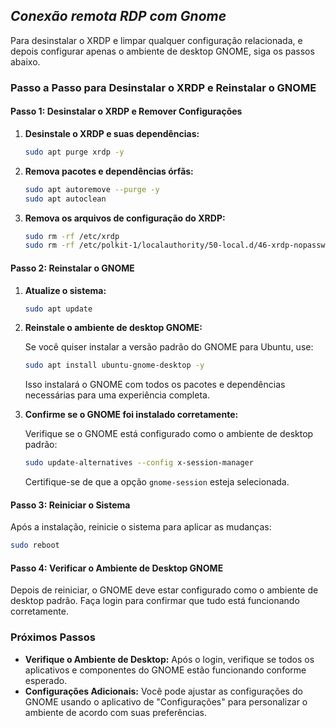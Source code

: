 ## **_Conexão remota RDP com Gnome_**

Para desinstalar o XRDP e limpar qualquer configuração relacionada, e depois configurar apenas o ambiente de desktop GNOME, siga os passos abaixo.

### Passo a Passo para Desinstalar o XRDP e Reinstalar o GNOME

#### Passo 1: Desinstalar o XRDP e Remover Configurações

1. **Desinstale o XRDP e suas dependências:**

   ```bash
   sudo apt purge xrdp -y
   ```

2. **Remova pacotes e dependências órfãs:**

   ```bash
   sudo apt autoremove --purge -y
   sudo apt autoclean
   ```

3. **Remova os arquivos de configuração do XRDP:**

   ```bash
   sudo rm -rf /etc/xrdp
   sudo rm -rf /etc/polkit-1/localauthority/50-local.d/46-xrdp-nopasswd.pkla
   ```

#### Passo 2: Reinstalar o GNOME

1. **Atualize o sistema:**

   ```bash
   sudo apt update
   ```

2. **Reinstale o ambiente de desktop GNOME:**

   Se você quiser instalar a versão padrão do GNOME para Ubuntu, use:

   ```bash
   sudo apt install ubuntu-gnome-desktop -y
   ```

   Isso instalará o GNOME com todos os pacotes e dependências necessárias para uma experiência completa.

3. **Confirme se o GNOME foi instalado corretamente:**

   Verifique se o GNOME está configurado como o ambiente de desktop padrão:

   ```bash
   sudo update-alternatives --config x-session-manager
   ```

   Certifique-se de que a opção `gnome-session` esteja selecionada.

#### Passo 3: Reiniciar o Sistema

Após a instalação, reinicie o sistema para aplicar as mudanças:

```bash
sudo reboot
```

#### Passo 4: Verificar o Ambiente de Desktop GNOME

Depois de reiniciar, o GNOME deve estar configurado como o ambiente de desktop padrão. Faça login para confirmar que tudo está funcionando corretamente.

### Próximos Passos

- **Verifique o Ambiente de Desktop:** Após o login, verifique se todos os aplicativos e componentes do GNOME estão funcionando conforme esperado.
- **Configurações Adicionais:** Você pode ajustar as configurações do GNOME usando o aplicativo de "Configurações" para personalizar o ambiente de acordo com suas preferências.
